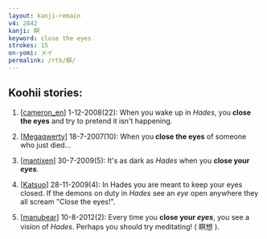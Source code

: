 ```yaml
---
layout: kanji-remain
v4: 2842
kanji: 瞑
keyword: close the eyes
strokes: 15
on-yomi: メイ
permalink: /rtk/瞑/
---
```


## Koohii stories: 

1) [<a href="http://kanji.koohii.com/profile/cameron_en">cameron_en</a>] 1-12-2008(22): When you wake up in <em>Hades</em>, you<strong> close the eyes</strong> and try to pretend it isn&#039;t happening.

2) [<a href="http://kanji.koohii.com/profile/Megaqwerty">Megaqwerty</a>] 18-7-2007(10): When you<strong> close the eyes</strong> of someone who just died...

3) [<a href="http://kanji.koohii.com/profile/mantixen">mantixen</a>] 30-7-2009(5): It&#039;s as dark as <em>Hades</em> when you <strong>close your <em>eyes</em></strong>.

4) [<a href="http://kanji.koohii.com/profile/Katsuo">Katsuo</a>] 28-11-2009(4): In Hades you are meant to keep your eyes closed. If the demons on duty in <em>Hades</em> see an <em>eye</em> open anywhere they all scream &quot;Close the eyes!&quot;.

5) [<a href="http://kanji.koohii.com/profile/manubear">manubear</a>] 10-8-2012(2): Every time you <strong>close your <em>eyes</em></strong>, you see a vision of <em>Hades</em>. Perhaps you should try meditating! ( 瞑想 ).

